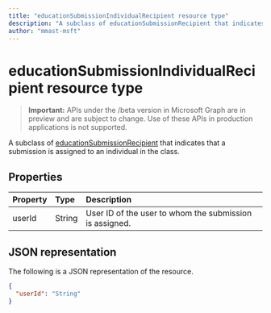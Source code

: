```yaml
---
title: "educationSubmissionIndividualRecipient resource type"
description: "A subclass of educationSubmissionRecipient that indicates that a submission is assigned to an individual in the class.  "
author: "mmast-msft"
---
```


# educationSubmissionIndividualRecipient resource type

> **Important:** APIs under the /beta version in Microsoft Graph are in preview and are subject to change. Use of these APIs in production applications is not supported.

A subclass of [educationSubmissionRecipient](educationsubmissionrecipient.md) that indicates that a submission is assigned to an individual in the class.  


## Properties
| Property	   | Type	|Description|
|:---------------|:--------|:----------|
|userId|String|User ID of the user to whom the submission is assigned.|

## JSON representation

The following is a JSON representation of the resource.

<!-- {
  "blockType": "resource",
  "optionalProperties": [

  ],
  "@odata.type": "microsoft.graph.educationSubmissionIndividualRecipient"
}-->

```json
{
  "userId": "String"
}

```

<!-- uuid: 8fcb5dbc-d5aa-4681-8e31-b001d5168d79
2015-10-25 14:57:30 UTC -->
<!-- {
  "type": "#page.annotation",
  "description": "educationSubmissionIndividualRecipient resource",
  "keywords": "",
  "section": "documentation",
  "tocPath": ""
}-->